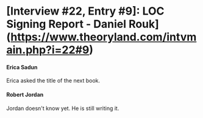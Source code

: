 # [Interview #22, Entry #9]: LOC Signing Report - Daniel Rouk](https://www.theoryland.com/intvmain.php?i=22#9)

#### Erica Sadun

Erica asked the title of the next book.

#### Robert Jordan

Jordan doesn't know yet. He is still writing it.


